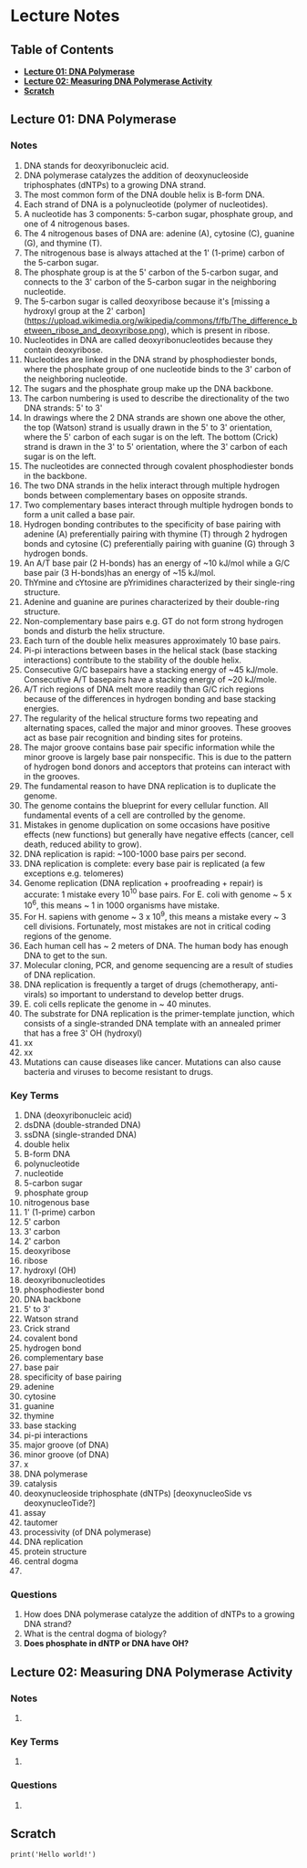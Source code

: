 # Lecture Notes

## Table of Contents
- [**Lecture 01: DNA Polymerase**](#lecture-01-dna-polymerase)
- [**Lecture 02: Measuring DNA Polymerase Activity**](#lecture-02-measuring-dna-polymerase-activity)
- [**Scratch**](#scratch)

## Lecture 01: DNA Polymerase

### Notes

1. DNA stands for deoxyribonucleic acid.
2. DNA polymerase catalyzes the addition of deoxynucleoside triphosphates (dNTPs) to a growing DNA strand.
3. The most common form of the DNA double helix is B-form DNA.
4. Each strand of DNA is a polynucleotide (polymer of nucleotides).
5. A nucleotide has 3 components: 5-carbon sugar, phosphate group, and one of 4 nitrogenous bases.
6. The 4 nitrogenous bases of DNA are: adenine (A), cytosine (C), guanine (G), and thymine (T).
7. The nitrogenous base is always attached at the 1' (1-prime) carbon of the 5-carbon sugar.
8. The phosphate group is at the 5' carbon of the 5-carbon sugar, and connects to the 3' carbon of the 5-carbon sugar in the neighboring nucleotide.
9. The 5-carbon sugar is called deoxyribose because it's [missing a hydroxyl group at the 2' carbon] (https://upload.wikimedia.org/wikipedia/commons/f/fb/The_difference_between_ribose_and_deoxyribose.png), which is present in ribose.
10. Nucleotides in DNA are called deoxyribonucleotides because they contain deoxyribose.
11. Nucleotides are linked in the DNA strand by phosphodiester bonds, where the phosphate group of one nucleotide binds to the 3' carbon of the neighboring nucleotide.
12. The sugars and the phosphate group make up the DNA backbone.
13. The carbon numbering is used to describe the directionality of the two DNA strands: 5' to 3'
14. In drawings where the 2 DNA strands are shown one above the other, the top (Watson) strand is usually drawn in the 5' to 3' orientation, where the 5' carbon of each sugar is on the left. The bottom (Crick) strand is drawn in the 3' to 5' orientation, where the 3' carbon of each sugar is on the left.
15. The nucleotides are connected through covalent phosphodiester bonds in the backbone.
16. The two DNA strands in the helix interact through multiple hydrogen bonds between complementary bases on opposite strands.
17. Two complementary bases interact through multiple hydrogen bonds to form a unit called a base pair.
18. Hydrogen bonding contributes to the specificity of base pairing with adenine (A) preferentially pairing with thymine (T) through 2 hydrogen bonds and cytosine (C) preferentially pairing with guanine (G) through 3 hydrogen bonds.
19. An A/T base pair (2 H-bonds) has an energy of ~10 kJ/mol while a G/C base pair (3 H-bonds)has an energy of ~15 kJ/mol.
20. ThYmine and cYtosine are pYrimidines characterized by their single-ring structure.
21. Adenine and guanine are purines characterized by their double-ring structure.
22. Non-complementary base pairs e.g. GT do not form strong hydrogen bonds and disturb the helix structure.
23. Each turn of the double helix measures approximately 10 base pairs.
24. Pi-pi interactions between bases in the helical stack (base stacking interactions) contribute to the stability of the double helix.
25. Consecutive G/C basepairs have a stacking energy of ~45 kJ/mole. Consecutive A/T basepairs have a stacking energy of ~20 kJ/mole.
26. A/T rich regions of DNA melt more readily than G/C rich regions because of the differences in hydrogen bonding and base stacking energies.
27. The regularity of the helical structure forms two repeating and alternating spaces, called the major and minor grooves. These grooves act as base pair recognition and binding sites for proteins.
28. The major groove contains base pair specific information while the minor groove is largely base pair nonspecific. This is due to the pattern of hydrogen bond donors and acceptors that proteins can interact with in the grooves.
29. The fundamental reason to have DNA replication is to duplicate the genome.
30. The genome contains the blueprint for every cellular function. All fundamental events of a cell are controlled by the genome.
31. Mistakes in genome duplication on some occasions have positive effects (new functions) but generally have negative effects (cancer, cell death, reduced ability to grow). 
32. DNA replication is rapid: ~100-1000 base pairs per second.
33. DNA replication is complete: every base pair is replicated (a few exceptions e.g. telomeres)
34. Genome replication (DNA replication + proofreading + repair) is accurate: 1 mistake every $10^10$ base pairs. For E. coli with genome ~ 5 x $10^6$, this means ~ 1 in 1000 organisms have mistake. 
35. For H. sapiens with genome ~ 3 x $10^9$, this means a mistake every ~ 3 cell divisions. Fortunately, most mistakes are not in critical coding regions of the genome.
36. Each human cell has ~ 2 meters of DNA. The human body has enough DNA to get to the sun.
37. Molecular cloning, PCR, and genome sequencing are a result of studies of DNA replication.
38. DNA replication is frequently a target of drugs (chemotherapy, anti-virals) so important to understand to develop better drugs.
39. E. coli cells replicate the genome in ~ 40 minutes.
40. The substrate for DNA replication is the primer-template junction, which consists of a single-stranded DNA template with an annealed primer that has a free 3' OH (hydroxyl)
41. xx
42. xx
43. Mutations can cause diseases like cancer. Mutations can also cause bacteria and viruses to become resistant to drugs.

### Key Terms

1. DNA (deoxyribonucleic acid)
2. dsDNA (double-stranded DNA)
3. ssDNA (single-stranded DNA)
4. double helix
5. B-form DNA
6. polynucleotide
7. nucleotide
8. 5-carbon sugar
9. phosphate group
10. nitrogenous base
11. 1' (1-prime) carbon
12. 5' carbon
13. 3' carbon
14. 2' carbon
15. deoxyribose
16. ribose
17. hydroxyl (OH)
18. deoxyribonucleotides
19. phosphodiester bond
20. DNA backbone
21. 5' to 3'
22. Watson strand
23. Crick strand
24. covalent bond
25. hydrogen bond
26. complementary base
27. base pair
28. specificity of base pairing
29. adenine
30. cytosine
31. guanine
32. thymine
33. base stacking
34. pi-pi interactions
35. major groove (of DNA)
36. minor groove (of DNA)
37. x
38. DNA polymerase
39. catalysis
40. deoxynucleoside triphosphate (dNTPs) [deoxynucleoSide vs deoxynucleoTide?]
41. assay
42. tautomer
43. processivity (of DNA polymerase)
44. DNA replication
45. protein structure
46. central dogma
47. 

### Questions

1. How does DNA polymerase catalyze the addition of dNTPs to a growing DNA strand?
2. What is the central dogma of biology?
3. **Does phosphate in dNTP or DNA have OH?**

## Lecture 02: Measuring DNA Polymerase Activity

### Notes

1. 

### Key Terms

1. 

### Questions

1. 


## Scratch

```{r}
print('Hello world!')
```
